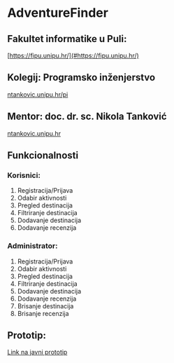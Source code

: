 # AdventureFinder

## Fakultet informatike u Puli: 
[https://fipu.unipu.hr/](#https://fipu.unipu.hr/)

## Kolegij: Programsko inženjerstvo
[ntankovic.unipu.hr/pi](#ntankovic.unipu.hr/pi)

## Mentor: doc. dr. sc. Nikola Tanković
[ntankovic.unipu.hr](#ntankovic.unipu.hr)

## Funkcionalnosti
### Korisnici:
1. Registracija/Prijava
2. Odabir aktivnosti
3. Pregled destinacija
4. Filtriranje destinacija
5. Dodavanje destinacija
6. Dodavanje recenzija

### Administrator:
1. Registracija/Prijava
2. Odabir aktivnosti
3. Pregled destinacija
4. Filtriranje destinacija
5. Dodavanje destinacija
6. Dodavanje recenzija
7. Brisanje destinacija
8. Brisanje recenzija

## Prototip:
[Link na javni prototip](#https://www.figma.com/file/RSFeQReWAodcNinftAICm8/AdventureFinder?type=design&node-id=0%3A1&mode=design&t=pkq7uUjnrjWnDza4-1)
